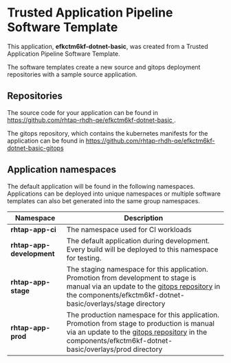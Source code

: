 # Trusted Application Pipeline Software Template

This application, **efkctm6kf-dotnet-basic**, was created from a Trusted Application Pipeline Software Template.

The software templates create a new source and gitops deployment repositories with a sample source application. 

## Repositories

The source code for your application can be found in [https://github.com/rhtap-rhdh-qe/efkctm6kf-dotnet-basic ](https://github.com/rhtap-rhdh-qe/efkctm6kf-dotnet-basic ).
 
The gitops repository, which contains the kubernetes manifests for the application can be found in 
[https://github.com/rhtap-rhdh-qe/efkctm6kf-dotnet-basic-gitops ](https://github.com/rhtap-rhdh-qe/efkctm6kf-dotnet-basic-gitops ) 

## Application namespaces 

The default application will be found in the following namespaces. Applications can be deployed into unique namespaces or multiple software templates can also bet generated into the same group namespaces.  

|  Namespace   |  Description   |  
| -------- | -------- |
| **rhtap-app-ci** | The namespace used for CI workloads |
| **rhtap-app-development** | The default application during development. Every build will be deployed to this namespace for testing. |
| **rhtap-app-stage** | The staging namespace for this application. Promotion from development to stage is manual via an update to the [gitops repository](https://github.com/rhtap-rhdh-qe/efkctm6kf-dotnet-basic-gitops ) in the components/efkctm6kf-dotnet-basic/overlays/stage directory |
| **rhtap-app-prod** | The production namespace for this application. Promotion from stage to production is manual via an update to the [gitops repository](https://github.com/rhtap-rhdh-qe/efkctm6kf-dotnet-basic-gitops ) in the components/efkctm6kf-dotnet-basic/overlays/prod directory |